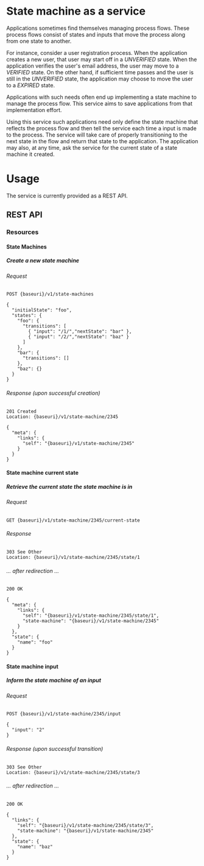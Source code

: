 # State machine as a service

Applications sometimes find themselves managing process flows. These process flows consist of states and inputs that move the process along from one state to another.

For instance, consider a user registration process. When the application creates a new user, that user may start off in a *UNVERIFIED* state. When the application verifies the user's email address, the user may move to a *VERIFIED* state. On the other hand, if sufficient time passes and the user is still in the *UNVERIFIED* state, the application may choose to move the user to a *EXPIRED* state.

Applications with such needs often end up implementing a state machine to manage the process flow. This service aims to save applications from that implementation effort.

Using this service such applications need only define the state machine that reflects the process flow and then tell the service each time a input is made to the process. The service will take care of properly transitioning to the next state in the flow and return that state to the application. The application may also, at any time, ask the service for the current state of a state machine it created.

# Usage
The service is currently provided as a REST API. 

## REST API

### Resources

#### State Machines

##### Create a new state machine

###### Request

    POST {baseuri}/v1/state-machines

    {
      "initialState": "foo",
      "states": {
        "foo": {
          "transitions": [
            { "input": "/1/","nextState": "bar" },
            { "input": "/2/","nextState": "baz" }
          ]
        },
        "bar": {
          "transitions": []
        },
        "baz": {}
      }
    }

###### Response (upon successful creation)

    201 Created
    Location: {baseuri}/v1/state-machine/2345

    {
      "meta": {
        "links": {
          "self": "{baseuri}/v1/state-machine/2345"
        }
      }
    }

#### State machine current state

##### Retrieve the current state the state machine is in

###### Request

    GET {baseuri}/v1/state-machine/2345/current-state

###### Response

    303 See Other
    Location: {baseuri}/v1/state-machine/2345/state/1

###### ... after redirection ...

    200 OK

    {
      "meta": {
        "links": {
          "self": "{baseuri}/v1/state-machine/2345/state/1",
          "state-machine": "{baseuri}/v1/state-machine/2345"
        }
      },
      "state": {
        "name": "foo"
      }
    }

#### State machine input

##### Inform the state machine of an input

###### Request

    POST {baseuri}/v1/state-machine/2345/input

    {
      "input": "2"
    }

###### Response (upon successful transition)

    303 See Other
    Location: {baseuri}/v1/state-machine/2345/state/3

###### ... after redirection ...

    200 OK

    {
      "links": {
        "self": "{baseuri}/v1/state-machine/2345/state/3",
        "state-machine": "{baseuri}/v1/state-machine/2345"
      },
      "state": {
        "name": "baz"
      }
    }

